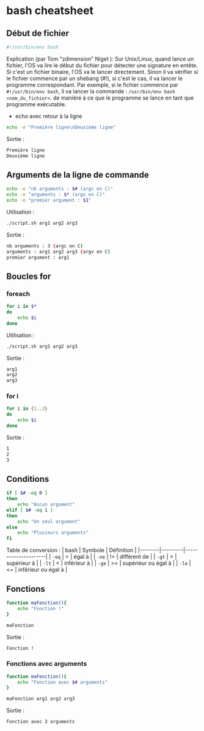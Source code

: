 # bash cheatsheet

## Début de fichier 
```sh	
#!/usr/bin/env bash
```
Explication (par Tom "zdimension" Niget ): Sur Unix/Linux, quand lance un fichier, l'OS va lire le début du fichier pour détecter une signature en entête. 
Si c'est un fichier binaire, l'OS va le lancer directement. 
Sinon il va vérifier si le fichier commence par un shebang (#!), si c'est le cas, il va lancer le programme correspondant.
Par exemple, si le fichier commence par `#!/usr/bin/env bash`, il va lancer la commande : `/usr/bin/env bash <nom_du_fichier>`. de manière à ce que le programme se lance en tant que programme exécutable.

<!-- Source
https://discord.com/channels/@me/918521361280933928/983449913562112110 
-->

- echo avec retour à la ligne 
```sh
echo -e "Première ligne\nDeuxième ligne"
```
Sortie : 
```sh
Première ligne
Deuxième ligne
```


## Arguments de la ligne de commande 
```sh
echo -e "nb arguments : $# (argc en C)"
echo -e "arguments : $* (argv en C)"
echo -e "premier argument : $1"
```
Utilisation : 
```sh
./script.sh arg1 arg2 arg3
```
Sortie : 
```sh
nb arguments : 3 (argc en C)
arguments : arg1 arg2 arg3 (argv en C)
premier argument : arg1
```

## Boucles for
### foreach
```sh
for i in $*
do
    echo $i
done
```
Utilisation : 
```sh
./script.sh arg1 arg2 arg3
```
Sortie : 
```sh
arg1
arg2
arg3
```
### for i 
```sh
for i in {1..3}
do
    echo $i
done
```
Sortie : 
```sh
1
2
3
```

## Conditions 
```sh
if [ $# -eq 0 ]
then
    echo "Aucun argument"
elif [ $# -eq 1 ]
then
    echo "Un seul argument"
else
    echo "Plusieurs arguments"
fi
```

Table de conversion : 
| bash   | Symbole | Définition          |
|--------|---------|---------------------|
| `-eq`  | =       | égal à              |
| `-ne`  | !=      | différent de        |
| `-gt`  | >       | supérieur à         |
| `-lt`  | <       | inférieur à         |
| `-ge`  | >=      | supérieur ou égal à |
| `-le`  | <=      | inférieur ou égal à |

## Fonctions 
```sh
function maFonction(){
    echo "Fonction !"
}

maFonction
```
Sortie : 
```sh
Fonction !
```
### Fonctions avec arguments 
```sh
function maFonction(){
    echo "Fonction avec $# arguments"
}

maFonction arg1 arg2 arg3
```
Sortie : 
```sh
Fonction avec 3 arguments
```